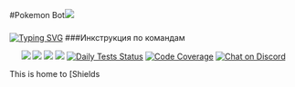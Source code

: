 #Pokemon Bot![](https://github.com/blackcater/blackcater/raw/main/images/Hi.gif)
###
[![Typing SVG](https://readme-typing-svg.herokuapp.com?font=Fira+Code&letterSpacing=letter-spacing%3A+-1px;&pause=1000&color=000000&center=%D0%9B%D0%9E%D0%96%D0%AC&vCenter=%D0%9B%D0%9E%D0%96%D0%AC&multiline=true&repeat=%D0%B8%D1%81%D1%82%D0%B8%D0%BD%D0%BD%D1%8B%D0%B9&random=%D0%9B%D0%9E%D0%96%D0%AC&width=435&lines=%D0%A1%D1%80%D0%B0%D0%B7%D0%B8%D1%81%D1%8C+%D1%81+%D0%B4%D1%80%D1%83%D0%B7%D1%8C%D1%8F%D0%BC%D0%B8+%D0%B8+%D0%BF%D1%80%D0%BE%D0%BA%D0%B0%D1%87%D0%B0%D0%B9+%D1%81%D0%B2%D0%BE%D0%B5%D0%B3%D0%BE;%D0%A3%D0%BD%D0%B8%D0%BA%D0%B0%D0%BB%D1%8C%D0%BD%D0%BE%D0%B3%D0%BE+%D0%BF%D0%BE%D0%BA%D0%B5%D0%BC%D0%BE%D0%BD%D0%B0+%D0%B2+Telegram!+)](https://git.io/typing-svg)
###Инкструкция по командам
<p align="center">
    <a href="а" alt="а">
        <img src="https://img.shields.io/opencollective/backers/shields" /></a>
    <a href="https://shields.io/community#sponsors" alt="Sponsors on Open Collective">
        <img src="https://img.shields.io/opencollective/sponsors/shields" /></a>
    <a href="https://github.com/badges/shields/pulse" alt="Activity">
        <img src="https://img.shields.io/github/commit-activity/m/badges/shields" /></a>
    <a href="https://github.com/badges/shields/discussions" alt="Discussions">
        <img src="https://img.shields.io/github/discussions/badges/shields" /></a>
    <a href="https://github.com/badges/shields/actions/workflows/daily-tests.yml">
        <img src="https://img.shields.io/github/actions/workflow/status/badges/shields/daily-tests.yml?label=daily%20tests"
            alt="Daily Tests Status"></a>
    <a href="https://coveralls.io/github/badges/shields">
        <img src="https://img.shields.io/coveralls/github/badges/shields"
            alt="Code Coverage"></a>
    <a href="https://discord.gg/HjJCwm5">
        <img src="https://img.shields.io/discord/308323056592486420?logo=discord&logoColor=white"
            alt="Chat on Discord"></a>
</p>

This is home to [Shields

